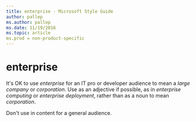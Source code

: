```yaml
---
title: enterprise - Microsoft Style Guide
author: pallep
ms.author: pallep
ms.date: 11/19/2016
ms.topic: article
ms.prod = non-product-specific
---
```


# enterprise

It's OK to use *enterprise* for an IT pro or developer audience to mean a *large company* or *corporation*. Use as an adjective if possible, as in *enterprise computing* or *enterprise deployment*, rather than as a noun to mean *corporation*.

Don't use in content for a general audience.

